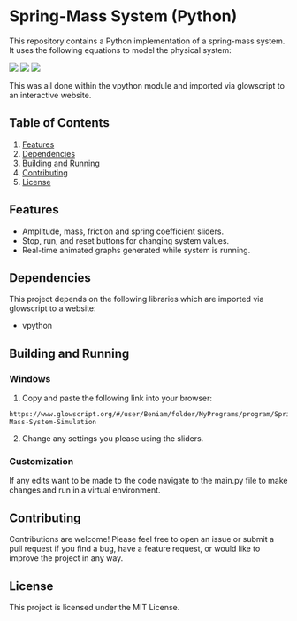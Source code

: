 # Spring-Mass System (Python)

This repository contains a Python implementation of a spring-mass system. It uses the following equations to model the physical system:

<img src = "https://latex.codecogs.com/svg.image?&space;F=ma">

<img src = "https://latex.codecogs.com/svg.image?&space;F_{spring}=-k(x-x_{eq})">

<img src = "https://latex.codecogs.com/svg.image?&space;F_{friction}=\mu&space;_{k}mg">

This was all done within the vpython module and imported via glowscript to an interactive website.

## Table of Contents

1. [Features](/README.md#features)
2. [Dependencies](/README.md#dependencies)
3. [Building and Running](/README.md#building-and-running)
4. [Contributing](/README.md#contributing)
5. [License](/README.md#license)

## Features

- Amplitude, mass, friction and spring coefficient sliders.
- Stop, run, and reset buttons for changing system values. 
- Real-time animated graphs generated while system is running.

## Dependencies

This project depends on the following libraries which are imported via glowscript to a website:

- vpython

## Building and Running

### Windows

1. Copy and paste the following link into your browser:

```
https://www.glowscript.org/#/user/Beniam/folder/MyPrograms/program/Spring-Mass-System-Simulation
```
2. Change any settings you please using the sliders.

### Customization

If any edits want to be made to the code navigate to the main.py file to make changes and run in a virtual environment.

## Contributing

Contributions are welcome! Please feel free to open an issue or submit a pull request if you find a bug, have a feature request, or would like to improve the project in any way.

## License

This project is licensed under the MIT License.
